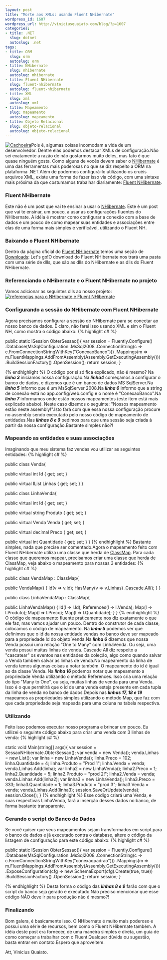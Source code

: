 ```yaml
--- 
layout: post
title: "Morte aos XMLs: usando Fluent NHibernate"
wordpress_id: 1607
wordpress_url: http://viniciusquaiato.com/blog/?p=1607
categories: 
- title: .NET
  slug: dotnet
  autoslug: .net
tags: 
- title: ORM
  slug: orm
  autoslug: orm
- title: NHibernate
  slug: nhibernate
  autoslug: nhibernate
- title: Fluent NHibernate
  slug: fluent-nhibernate
  autoslug: fluent-nhibernate
- title: XML
  slug: xml
  autoslug: xml
- title: Mapeamento
  slug: mapeamento
  autoslug: mapeamento
- title: Objeto Relacional
  slug: objeto-relacional
  autoslug: objeto-relacional
---
```

[![](http://viniciusquaiato.com/blog/wp-content/uploads/2010/09/lago_com_cachoeira_25_facil-150x150.jpg "Cachoeira")](http://viniciusquaiato.com/blog/wp-content/uploads/2010/09/lago_com_cachoeira_25_facil.jpg)Pois é, algumas coisas incomodam a vida de um desenvolvedor. Dentre elas podemos destacar XMLs de configuração.Não sei exatamente a razão de não gostarmos muito deles, mas fato é que quase ninguém gosta. Como alguns de vocês devem saber o [NHibernate](http://nhforge.org/Default.aspx) é uma das ferramentas mais poderosas no que se diz respeito a ORM na plataforma .NET.Além de podermos configurá-lo utilizando os cruéis arquivos XML, existe uma forma de fazer isso via código, com uma sintaxe mais próxima da que costumamos trabalhar diariamente: [Fluent NHibernate](http://fluentnhibernate.org/).

### Fluent NHibernate
Este não é um post que vai te ensinar a usar o [NHibernate](http://nhforge.org/Default.aspx). Este é um post que vai te ensinar, um pouco, a usar as configurações fluentes do NHibernate. A idéia é mostrar como configurar a conexão com a base de dados e um pouco de como mapear suas entidades e associações entre elas de uma forma mais simples e verificável, utilizando o Fluent NH.

### Baixando o Fluent NHibernate
Dentro da página oficial do [Fluent NHibernate](http://fluentnhibernate.org/) temos uma seção de [Downloads](http://fluentnhibernate.org/downloads): Let's go!O download do Fluent NHibernate nos trará uma pasta com uma série de dlls, que são as dlls do NHibernate e as dlls do Fluent NHibernate.

### Referenciando o NHibernate e o Fluent NHibernate no projeto
Vamos adicionar as seguintes dlls ao nosso projeto:[![referencias para o NHibernate e Fluent NHibernate](http://viniciusquaiato.com/blog/wp-content/uploads/2010/09/referencias_fluent_nhibernate-300x229.png "referencias para o NHibernate e Fluent NHibernate")](http://viniciusquaiato.com/blog/wp-content/uploads/2010/09/referencias_fluent_nhibernate.png)

### Configurando a sessão do NHibernate com Fluent NHibernate
Agora precisamos configurar a sessão do NHibernate para se conectar ao nosso banco de dados. É claro, não farei isso usando XML e sim o Fluent NH, como mostra o código abaixo:
{% highlight c# %}

public 
static ISession ObterSessao(){
var session = Fluently.Configure()        .Database(MsSqlConfiguration                    .MsSql2008                    .ConnectionString(c => c.FromConnectionStringWithKey("ConexaoBanco")))        .Mappings(m => m.FluentMappings.AddFromAssembly(Assembly.GetExecutingAssembly()))        .BuildSessionFactory()        .OpenSession();
    return session;
    }

{% endhighlight %}
O código por si só fica explicado, não é mesmo? Na **_linha 3_** iniciamos nossa configuração.Na **_linha4_** começamos a configurar o banco de dados, e dizemos que é um banco de dados MS SqlServer.Na **_linha 5_** informo que é um MsSqlServer 2008.Na **_linha 6_** informo que a string de conexão está no app.config/web.config e o nome é "ConexaoBanco".Na **_linha 7_** informamos onde estão nossos mapeamentos (este item está mais explicado abaixo). Neste caso dizemos o seguinte: "Nossos mapeamento estão neste assembly!".Isto fará com que essa nossa configuração procure no assembly sendo executado pelo nosso código de mapeamento de entidades.Nas **_linhas 8 e 9_** pedimos para que uma sessão seja criada à partir da nossa configuração.Bastante simples não?!

### Mapeando as entidades e suas associações
Imaginando que meu sistema faz vendas vou utilizar as seguintes entidades: 
{% highlight c# %}

public class Venda{    

public virtual int Id { get;
    set;
    }
    
public virtual IList<linhavenda> Linhas { get;
    set;
    }
}


public class LinhaVenda{    

public virtual int Id { get;
    set;
    }
    
public virtual string Produto { get;
    set;
    }
    
public virtual Venda Venda { get;
    set;
    }
    
public virtual decimal Preco { get;
    set;
    }
    
public virtual int Quantidade { get;
    set;
    }
}
</linhavenda>
{% endhighlight %}
Bastante simples, nada que precise ser comentado.Agora o mapeamento feito com Fluent NHibernate utiliza uma classe que herda de [ClassMap<t />](http://wiki.fluentnhibernate.org/Fluent_mapping#ClassMap). Para cada classe que queremos mapear, precisamos criar uma classe que herda de ClassMap, veja abaixo o mapeamento para nossas 3 entidades:
{% highlight c# %}

public class VendaMap : ClassMap<venda>{    

public VendaMap()    {        Id(v => v.Id);
    HasMany(v => v.Linhas)            .Cascade.All();
    }
}


public class LinhaVendaMap : ClassMap<linhavenda>{    

public LinhaVendaMap()    {        Id(l => l.Id);
    References(l => l.Venda);
    Map(l => l.Produto);
    Map(l => l.Preco);
    Map(l => l.Quantidade);
    }
}
</linhavenda></venda>
{% endhighlight %}
O código de mapeamento fluente praticamente nos diz exatamente o que ele faz, mas vamos ajudar um pouco. Dentro do construtor de cada classe, colocamos o código de mapeamento. Na **_linha 5_** podemos ver que definimos que o id da nossa entidade vendas no banco deve ser mapeado para a propriedade Id do objeto Venda.Na **_linha 6_** dizemos que nossa Venda possui uma relação "One to Many" com LinhaVenda. Ou seja, uma venda possui muitas linhas de venda. Cascade All diz respeito a "cascatear" os eventos nas entidades da coleção, algo como quando salvar a Venda também salvar as linhas de venda.No mapeamento da linha de venda temos algumas coisas a notar também. O mapeamento do id é igual ao da classe Venda. Na **_linha 16_** podemos notar que mapeamento a propriedade Venda utilizando o método References. Isso cria uma relação do tipo "Many to One", ou seja, muitas linhas de venda para uma Venda. Isso é o que permitirá que o id de uma venda esteja presente em cada tupla da linha de venda no banco de dados.Depois nas **_linhas 17, 18 e 19_** mapeamos as propriedades simples utilizando o método Map, que faz com que cada propriedade seja mapeada para uma coluna na tabela respectiva.

### Utilizando
Feito isso podemos executar nosso programa e brincar um pouco. Eu utilizei o seguinte código abaixo para criar uma venda com 3 linhas de venda:
{% highlight c# %}

static void Main(string[] args){
var session = SessaoNHibernate.ObterSessao();
var venda = new Venda();
    venda.Linhas = new List<linhavenda>();
var linha = new LinhaVenda();
    linha.Preco = 102;
    linha.Quantidade = 4;
    linha.Produto = "Prod 1";
    linha.Venda = venda;
    venda.Linhas.Add(linha);
var linha2 = new LinhaVenda();
    linha2.Preco = 1;
    linha2.Quantidade = 5;
    linha2.Produto = "prod 2!";
    linha2.Venda = venda;
    venda.Linhas.Add(linha2);
var linha3 = new LinhaVenda();
    linha3.Preco = 333;
    linha3.Quantidade = 1;
    linha3.Produto = "prod 3";
    linha3.Venda = venda;
    venda.Linhas.Add(linha3);
    session.SaveOrUpdate(venda);
    session.Close();
    }
</linhavenda>
{% endhighlight %}
Esse código criará uma Venda, e suas respectivas LinhaVenda, fará a inserção desses dados no banco, de forma bastante transparente.

### Gerando o script do Banco de Dados
Se você quiser que seus mapeamentos sejam transformados em script para o banco de dados e já executado contra o database, altere o código da listagem de configuração para este código abaixo:
{% highlight c# %}

public 
static ISession ObterSessao(){
var session = Fluently.Configure()        .Database(MsSqlConfiguration                    .MsSql2008                    .ConnectionString(c => c.FromConnectionStringWithKey("conexaopadrao")))        .Mappings(m => m.FluentMappings.AddFromAssembly(Assembly.GetExecutingAssembly()))        .ExposeConfiguration(cfg =>                            new SchemaExport(cfg).Create(true, true))        .BuildSessionFactory()        .OpenSession();
    return session;
    }

{% endhighlight %}
Desta forma o código das **_linhas 8 e 9_** farão com que o script do banco seja gerado e executado.Não preciso mencionar que esse código NÃO deve ir para produção não é mesmo?!

### Finalizando
Bom galera, é basicamente isso. O NHibernate é muito mais poderoso e possui uma série de recursos, bem como o Fluent NHibernate também. A idéia deste post era fornecer, de uma maneira simples e direta, um guia de como começar a trabalhar com o Fluent.Qualquer dúvida ou sugestão, basta entrar em contato.Espero que aproveitem.

Att,
Vinicius Quaiato.
